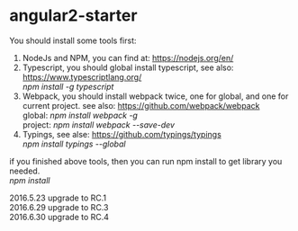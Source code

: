 # angular2-starter

You should install some tools first:

1. NodeJs and NPM, you can find at: https://nodejs.org/en/  
2. Typescript, you should global install typescript, see also: https://www.typescriptlang.org/  
*npm install -g typescript*  
3. Webpack, you should install webpack twice, one for global, and one for current project. see also: https://github.com/webpack/webpack   
global: *npm install webpack -g*   
project: *npm install webpack --save-dev*   
4. Typings, see alse: https://github.com/typings/typings   
*npm install typings --global*   

if you finished above tools, then you can run npm install to get library you needed.   
*npm install*   

2016.5.23 upgrade to RC.1  
2016.6.29 upgrade to RC.3  
2016.6.30 upgrade to RC.4  
